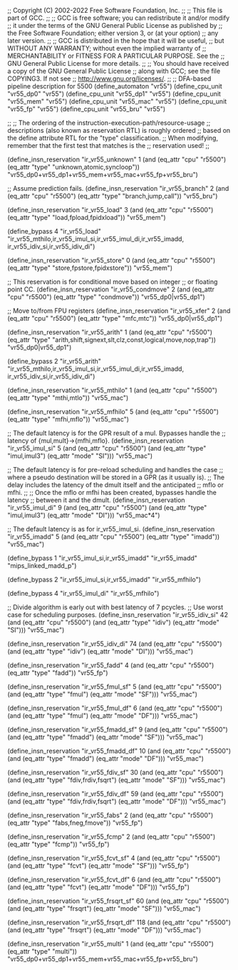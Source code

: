 ;; Copyright (C) 2002-2022 Free Software Foundation, Inc.
;;
;; This file is part of GCC.
;;
;; GCC is free software; you can redistribute it and/or modify
;; it under the terms of the GNU General Public License as published by
;; the Free Software Foundation; either version 3, or (at your option)
;; any later version.
;;
;; GCC is distributed in the hope that it will be useful,
;; but WITHOUT ANY WARRANTY; without even the implied warranty of
;; MERCHANTABILITY or FITNESS FOR A PARTICULAR PURPOSE.  See the
;; GNU General Public License for more details.
;;
;; You should have received a copy of the GNU General Public License
;; along with GCC; see the file COPYING3.  If not see
;; <http://www.gnu.org/licenses/>.
;;
;; DFA-based pipeline description for 5500
(define_automaton "vr55")
(define_cpu_unit "vr55_dp0"     "vr55")
(define_cpu_unit "vr55_dp1"     "vr55")
(define_cpu_unit "vr55_mem"     "vr55")
(define_cpu_unit "vr55_mac"     "vr55")
(define_cpu_unit "vr55_fp"      "vr55")
(define_cpu_unit "vr55_bru"     "vr55")

;;
;; The ordering of the instruction-execution-path/resource-usage
;; descriptions (also known as reservation RTL) is roughly ordered
;; based on the define attribute RTL for the "type" classification.
;; When modifying, remember that the first test that matches is the
;; reservation used!
;;

(define_insn_reservation "ir_vr55_unknown" 1
  (and (eq_attr "cpu" "r5500")
       (eq_attr "type" "unknown,atomic,syncloop"))
  "vr55_dp0+vr55_dp1+vr55_mem+vr55_mac+vr55_fp+vr55_bru")

;; Assume prediction fails.
(define_insn_reservation "ir_vr55_branch" 2
  (and (eq_attr "cpu" "r5500")
       (eq_attr "type" "branch,jump,call"))
  "vr55_bru")

(define_insn_reservation "ir_vr55_load" 3
  (and (eq_attr "cpu" "r5500")
       (eq_attr "type" "load,fpload,fpidxload"))
  "vr55_mem")

(define_bypass 4
  "ir_vr55_load"
  "ir_vr55_mthilo,ir_vr55_imul_si,ir_vr55_imul_di,ir_vr55_imadd,
   ir_vr55_idiv_si,ir_vr55_idiv_di")

(define_insn_reservation "ir_vr55_store" 0
  (and (eq_attr "cpu" "r5500")
       (eq_attr "type" "store,fpstore,fpidxstore"))
  "vr55_mem")

;; This reservation is for conditional move based on integer
;; or floating point CC.
(define_insn_reservation "ir_vr55_condmove" 2
  (and (eq_attr "cpu" "r5500")
       (eq_attr "type" "condmove"))
  "vr55_dp0|vr55_dp1")

;; Move to/from FPU registers
(define_insn_reservation "ir_vr55_xfer" 2
  (and (eq_attr "cpu" "r5500")
       (eq_attr "type" "mfc,mtc"))
  "vr55_dp0|vr55_dp1")

(define_insn_reservation "ir_vr55_arith" 1
  (and (eq_attr "cpu" "r5500")
       (eq_attr "type" "arith,shift,signext,slt,clz,const,logical,move,nop,trap"))
  "vr55_dp0|vr55_dp1")

(define_bypass 2
  "ir_vr55_arith"
  "ir_vr55_mthilo,ir_vr55_imul_si,ir_vr55_imul_di,ir_vr55_imadd,
   ir_vr55_idiv_si,ir_vr55_idiv_di")

(define_insn_reservation "ir_vr55_mthilo" 1
  (and (eq_attr "cpu" "r5500")
       (eq_attr "type" "mthi,mtlo"))
  "vr55_mac")

(define_insn_reservation "ir_vr55_mfhilo" 5
  (and (eq_attr "cpu" "r5500")
       (eq_attr "type" "mfhi,mflo"))
  "vr55_mac")

;; The default latency is for the GPR result of a mul.  Bypasses handle the
;; latency of {mul,mult}->{mfhi,mflo}.
(define_insn_reservation "ir_vr55_imul_si" 5
  (and (eq_attr "cpu" "r5500")
       (and (eq_attr "type" "imul,imul3")
            (eq_attr "mode" "SI")))
  "vr55_mac")

;; The default latency is for pre-reload scheduling and handles the case
;; where a pseudo destination will be stored in a GPR (as it usually is).
;; The delay includes the latency of the dmult itself and the anticipated
;; mflo or mfhi.
;;
;; Once the mflo or mfhi has been created, bypasses handle the latency
;; between it and the dmult.
(define_insn_reservation "ir_vr55_imul_di" 9
  (and (eq_attr "cpu" "r5500")
       (and (eq_attr "type" "imul,imul3")
            (eq_attr "mode" "DI")))
  "vr55_mac*4")

;; The default latency is as for ir_vr55_imul_si.
(define_insn_reservation "ir_vr55_imadd" 5
  (and (eq_attr "cpu" "r5500")
       (eq_attr "type" "imadd"))
  "vr55_mac")

(define_bypass 1
  "ir_vr55_imul_si,ir_vr55_imadd"
  "ir_vr55_imadd"
  "mips_linked_madd_p")

(define_bypass 2
  "ir_vr55_imul_si,ir_vr55_imadd"
  "ir_vr55_mfhilo")

(define_bypass 4
  "ir_vr55_imul_di"
  "ir_vr55_mfhilo")

;; Divide algorithm is early out with best latency of 7 pcycles.
;; Use worst case for scheduling purposes.
(define_insn_reservation "ir_vr55_idiv_si" 42
  (and (eq_attr "cpu" "r5500")
       (and (eq_attr "type" "idiv")
            (eq_attr "mode" "SI")))
  "vr55_mac")

(define_insn_reservation "ir_vr55_idiv_di" 74
  (and (eq_attr "cpu" "r5500")
       (and (eq_attr "type" "idiv")
            (eq_attr "mode" "DI")))
  "vr55_mac")

(define_insn_reservation "ir_vr55_fadd" 4
  (and (eq_attr "cpu" "r5500")
       (eq_attr "type" "fadd"))
  "vr55_fp")

(define_insn_reservation "ir_vr55_fmul_sf" 5
  (and (eq_attr "cpu" "r5500")
       (and (eq_attr "type" "fmul")
            (eq_attr "mode" "SF")))
  "vr55_mac")

(define_insn_reservation "ir_vr55_fmul_df" 6
  (and (eq_attr "cpu" "r5500")
       (and (eq_attr "type" "fmul")
            (eq_attr "mode" "DF")))
  "vr55_mac")

(define_insn_reservation "ir_vr55_fmadd_sf" 9
  (and (eq_attr "cpu" "r5500")
       (and (eq_attr "type" "fmadd")
            (eq_attr "mode" "SF")))
  "vr55_mac")

(define_insn_reservation "ir_vr55_fmadd_df" 10
  (and (eq_attr "cpu" "r5500")
       (and (eq_attr "type" "fmadd")
            (eq_attr "mode" "DF")))
  "vr55_mac")

(define_insn_reservation "ir_vr55_fdiv_sf" 30
  (and (eq_attr "cpu" "r5500")
       (and (eq_attr "type" "fdiv,frdiv,fsqrt")
            (eq_attr "mode" "SF")))
  "vr55_mac")

(define_insn_reservation "ir_vr55_fdiv_df" 59
  (and (eq_attr "cpu" "r5500")
       (and (eq_attr "type" "fdiv,frdiv,fsqrt")
            (eq_attr "mode" "DF")))
  "vr55_mac")

(define_insn_reservation "ir_vr55_fabs" 2
  (and (eq_attr "cpu" "r5500")
       (eq_attr "type" "fabs,fneg,fmove"))
  "vr55_fp")

(define_insn_reservation "ir_vr55_fcmp" 2
  (and (eq_attr "cpu" "r5500")
       (eq_attr "type" "fcmp"))
  "vr55_fp")

(define_insn_reservation "ir_vr55_fcvt_sf" 4
  (and (eq_attr "cpu" "r5500")
       (and (eq_attr "type" "fcvt")
            (eq_attr "mode" "SF")))
  "vr55_fp")

(define_insn_reservation "ir_vr55_fcvt_df" 6
  (and (eq_attr "cpu" "r5500")
       (and (eq_attr "type" "fcvt")
            (eq_attr "mode" "DF")))
  "vr55_fp")

(define_insn_reservation "ir_vr55_frsqrt_sf" 60
  (and (eq_attr "cpu" "r5500")
       (and (eq_attr "type" "frsqrt")
            (eq_attr "mode" "SF")))
  "vr55_mac")

(define_insn_reservation "ir_vr55_frsqrt_df" 118
  (and (eq_attr "cpu" "r5500")
       (and (eq_attr "type" "frsqrt")
            (eq_attr "mode" "DF")))
  "vr55_mac")

(define_insn_reservation "ir_vr55_multi" 1
  (and (eq_attr "cpu" "r5500")
       (eq_attr "type" "multi"))
  "vr55_dp0+vr55_dp1+vr55_mem+vr55_mac+vr55_fp+vr55_bru")
